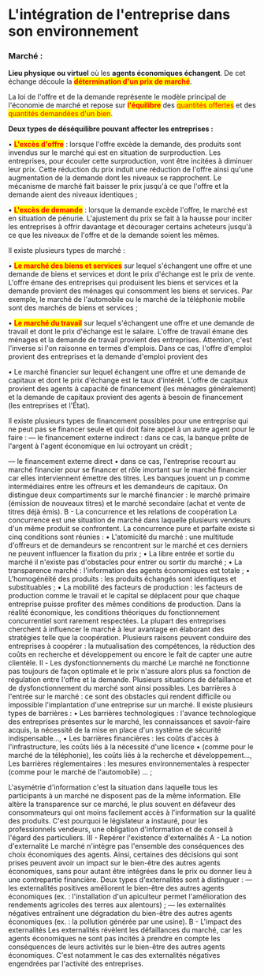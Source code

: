 # L'intégration de l'entreprise dans son environnement

### Marché :&#x20;

**Lieu physique ou virtuel** où les **agents économiques échangent**. De cet échange découle la <mark style="color:red;">**détermination d'un prix de marché**</mark>.

La loi de l'offre et de la demande représente le modèle principal de l'économie de marché et repose sur <mark style="color:red;">**l'équilibre**</mark> des <mark style="color:red;">quantités offertes</mark> et des <mark style="color:red;">quantités demandées d'un bien</mark>.

**Deux types de déséquilibre pouvant affecter les entreprises :**&#x20;

• <mark style="color:red;">**L'excès d'offre**</mark> : lorsque l'offre excède la demande, des produits sont invendus sur le marché qui est en situation de surproduction. Les entreprises, pour écouler cette surproduction, vont être incitées à diminuer leur prix. Cette réduction du prix induit une réduction de l'offre ainsi qu'une augmentation de la demande dont les niveaux se rapprochent. Le mécanisme de marché fait baisser le prix jusqu'à ce que l'offre et la demande aient des niveaux identiques ;

• <mark style="color:red;">**L'excès de demande**</mark> : lorsque la demande excède l'offre, le marché est en situation de pénurie. L'ajustement du prix se fait à la hausse pour inciter les entreprises à offrir davantage et décourager certains acheteurs jusqu'à ce que les niveaux de l'offre et de la demande soient les mêmes.&#x20;

Il existe plusieurs types de marché :&#x20;

• <mark style="color:red;">**Le marché des biens et services**</mark> sur lequel s'échangent une offre et une demande de biens et services et dont le prix d'échange est le prix de vente. L'offre émane des entreprises qui produisent les biens et services et la demande provient des ménages qui consomment les biens et services. Par exemple, le marché de l'automobile ou le marché de la téléphonie mobile sont des marchés de biens et services ;&#x20;

• <mark style="color:red;">**Le marché du travail**</mark> sur lequel s'échangent une offre et une demande de travail et dont le prix d'échange est le salaire. L'offre de travail émane des ménages et la demande de travail provient des entreprises. Attention, c'est l'inverse si l'on raisonne en termes d'emplois. Dans ce cas, l'offre d'emploi provient des entreprises et la demande d'emploi provient des&#x20;

• Le marché financier sur lequel échangent une offre et une demande de capitaux et dont le prix d'échange est le taux d'intérêt. L'offre de capitaux provient des agents à capacité de financement (les ménages généralement) et la demande de capitaux provient des agents à besoin de financement (les entreprises et l'État).&#x20;

Il existe plusieurs types de financement possibles pour une entreprise qui ne peut pas se financer seule et qui doit faire appel à un autre agent pour le faire : — le financement externe indirect : dans ce cas, la banque prête de l'argent à l'agent économique en lui octroyant un crédit ;

— le financement externe direct • dans ce cas, l'entreprise recourt au marché financier pour se financer et rôle imortant sur le marché financier car elles interviennent émettre des titres. Les banques jouent un p comme intermédiaires entre les offreurs et les demandeurs de capitaux. On distingue deux compartiments sur le marché financier : le marché primaire (émission de nouveaux titres) et le marché secondaire (achat et vente de titres déjà émis). B - La concurrence et les relations de coopération La concurrence est une situation de marché dans laquelle plusieurs vendeurs d'un même produit se confrontent. La concurrence pure et parfaite existe si cinq conditions sont réunies : • L'atomicité du marché : une multitude d'offreurs et de demandeurs se rencontrent sur le marché et ces derniers ne peuvent influencer la fixation du prix ; • La libre entrée et sortie du marché il n'existe pas d'obstacles pour entrer ou sortir du marché ; • La transparence marché : l'information des agents économiques est totale ; • L'homogénéité des produits : les produits échangés sont identiques et substituables ; • La mobilité des facteurs de production : les facteurs de production comme le travail et le capital se déplacent pour que chaque entreprise puisse profiter des mêmes conditions de production. Dans la réalité économique, les conditions théoriques du fonctionnement concurrentiel sont rarement respectées. La plupart des entreprises cherchent à influencer le marché à leur avantage en élaborant des stratégies telle que la coopération. Plusieurs raisons peuvent conduire des entreprises à coopérer : la mutualisation des compétences, la réduction des coûts en recherche et développement ou encore le fait de capter une autre clientèle. Il - Les dysfonctionnements du marché Le marché ne fonctionne pas toujours de façon optimale et le prix n'assure alors plus sa fonction de régulation entre l'offre et la demande. Plusieurs situations de défaillance et de dysfonctionnement du marché sont ainsi possibles. Les barrières à l'entrée sur le marché : ce sont des obstacles qui rendent difficile ou impossible l'implantation d'une entreprise sur un marché. Il existe plusieurs types de barrières : • Les barrières technologiques : l'avance technologique des entreprises présentes sur le marché, les connaissances et savoir-faire acquis, la nécessité de la mise en place d'un système de sécurité indispensable..., • Les barrières financières : les coûts d'accès à l'infrastructure, les coûts liés à la nécessité d'une licence • (comme pour le marché de la téléphonie), les coûts liés à la recherche et développement..., Les barrières réglementaires : les mesures environnementales à respecter (comme pour le marché de l'automobile) ... ;

L'asymétrie d'information c'est la situation dans laquelle tous les participants à un marché ne disposent pas de la même information. Elle altère la transparence sur ce marché, le plus souvent en défaveur des consommateurs qui ont moins facilement accès à l'information sur la qualité des produits. C'est pourquoi le législateur a instauré, pour les professionnels vendeurs, une obligation d'information et de conseil à l'égard des particuliers. III - Repérer l'existence d'externalités A - La notion d'externalité Le marché n'intègre pas l'ensemble des conséquences des choix économiques des agents. Ainsi, certaines des décisions qui sont prises peuvent avoir un impact sur le bien-être des autres agents économiques, sans pour autant être intégrées dans le prix ou donner lieu à une contrepartie financière. Deux types d'externalités sont à distinguer : — les externalités positives améliorent le bien-être des autres agents économiques (ex. : l'installation d'un apiculteur permet l'amélioration des rendements agricoles des terres aux alentours) ; — les externalités négatives entraînent une dégradation du bien-être des autres agents économiques (ex. : la pollution générée par une usine). B - L'impact des externalités Les externalités révèlent les défaillances du marché, car les agents économiques ne sont pas incités à prendre en compte les conséquences de leurs activités sur le bien-être des autres agents économiques. C'est notamment le cas des externalités négatives engendrées par l'activité des entreprises.

